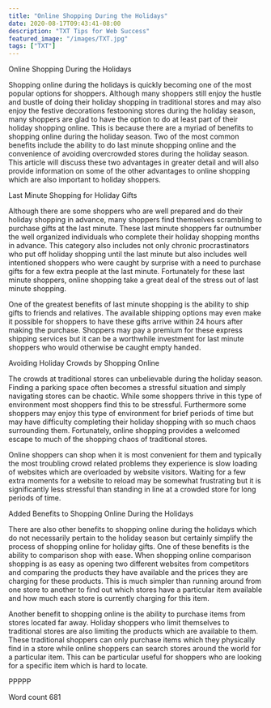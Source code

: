 ```yaml
---
title: "Online Shopping During the Holidays"
date: 2020-08-17T09:43:41-08:00
description: "TXT Tips for Web Success"
featured_image: "/images/TXT.jpg"
tags: ["TXT"]
---
```


Online Shopping During the Holidays

Shopping online during the holidays is quickly becoming one of the most popular options for shoppers. Although many shoppers still enjoy the hustle and bustle of doing their holiday shopping in traditional stores and may also enjoy the festive decorations festooning stores during the holiday season, many shoppers are glad to have the option to do at least part of their holiday shopping online. This is because there are a myriad of benefits to shopping online during the holiday season. Two of the most common benefits include the ability to do last minute shopping online and the convenience of avoiding overcrowded stores during the holiday season. This article will discuss these two advantages in greater detail and will also provide information on some of the other advantages to online shopping which are also important to holiday shoppers. 

Last Minute Shopping for Holiday Gifts

Although there are some shoppers who are well prepared and do their holiday shopping in advance, many shoppers find themselves scrambling to purchase gifts at the last minute. These last minute shoppers far outnumber the well organized individuals who complete their holiday shopping months in advance. This category also includes not only chronic procrastinators who put off holiday shopping until the last minute but also includes well intentioned shoppers who were caught by surprise with a need to purchase gifts for a few extra people at the last minute. Fortunately for these last minute shoppers, online shopping take a great deal of the stress out of last minute shopping.

One of the greatest benefits of last minute shopping is the ability to ship gifts to friends and relatives. The available shipping options may even make it possible for shoppers to have these gifts arrive within 24 hours after making the purchase. Shoppers may pay a premium for these express shipping services but it can be a worthwhile investment for last minute shoppers who would otherwise be caught empty handed. 

Avoiding Holiday Crowds by Shopping Online

The crowds at traditional stores can unbelievable during the holiday season. Finding a parking space often becomes a stressful situation and simply navigating stores can be chaotic. While some shoppers thrive in this type of environment most shoppers find this to be stressful. Furthermore some shoppers may enjoy this type of environment for brief periods of time but may have difficulty completing their holiday shopping with so much chaos surrounding them. Fortunately, online shopping provides a welcomed escape to much of the shopping chaos of traditional stores.

Online shoppers can shop when it is most convenient for them and typically the most troubling crowd related problems they experience is slow loading of websites which are overloaded by website visitors. Waiting for a few extra moments for a website to reload may be somewhat frustrating but it is significantly less stressful than standing in line at a crowded store for long periods of time. 

Added Benefits to Shopping Online During the Holidays

There are also other benefits to shopping online during the holidays which do not necessarily pertain to the holiday season but certainly simplify the process of shopping online for holiday gifts. One of these benefits is the ability to comparison shop with ease. When shopping online comparison shopping is as easy as opening two different websites from competitors and comparing the products they have available and the prices they are charging for these products. This is much simpler than running around from one store to another to find out which stores have a particular item available and how much each store is currently charging for this item.

Another benefit to shopping online is the ability to purchase items from stores located far away. Holiday shoppers who limit themselves to traditional stores are also limiting the products which are available to them. These traditional shoppers can only purchase items which they physically find in a store while online shoppers can search stores around the world for a particular item. This can be particular useful for shoppers who are looking for a specific item which is hard to locate. 

PPPPP

Word count 681

